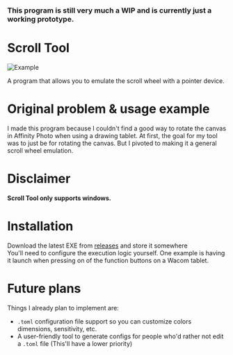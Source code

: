 ### This program is still very much a WIP and is currently just a working prototype.

# Scroll Tool

![Example](https://github.com/80sVectorz/scroll_tool/blob/master/images/example.gif?raw=true)

A program that allows you to emulate the scroll wheel with a pointer device.

# Original problem & usage example

I made this program because I couldn't find a good way to rotate the canvas in
Affinity Photo when using a drawing tablet.
At first, the goal for my tool was to just be for rotating the canvas.
But I pivoted to making it a general scroll wheel emulation.

# Disclaimer
**Scroll Tool only supports windows.**

# Installation
Download the latest EXE from [releases](https://github.com/80sVectorz/scroll_tool/releases) and store it somewhere  
You'll need to configure the execution logic yourself. One example is having it launch when pressing on of the function buttons on a Wacom tablet.

# Future plans
Things I already plan to implement are: 
- `.toml` configuration file support so you can customize colors dimensions, sensitivity, etc.
- A user-friendly tool to generate configs for people who'd rather not edit a `.toml` file (This'll have a lower priority)